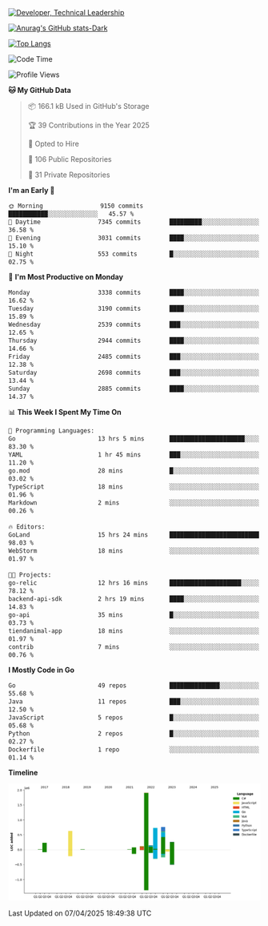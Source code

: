<div>
  <a href="https://www.linkedin.com/in/arielpineiro/" target="_blank" rel="nofollow noopener noreferrer">
    <img src="https://img.shields.io/badge/-LinkedIn-%230077B5?style=for-the-badge&logo=linkedin&logoColor=white" alt="Developer, Technical Leadership" title="Ariel Piñeiro">
  </a>
</div>

[![Anurag's GitHub stats-Dark](https://github-readme-stats.vercel.app/api?username=arielsrv&show_icons=true&theme=dark#gh-dark-mode-only)](https://github.com/anuraghazra/github-readme-stats#gh-dark-mode-only)

[![Top Langs](https://github-readme-stats.vercel.app/api/top-langs/?username=arielsrv&layout=compact&langs_count=10&theme=dark#gh-dark-mode-only)](https://github.com/anuraghazra/github-readme-stats&theme=dark#gh-dark-mode-only)

<!--START_SECTION:waka-->
![Code Time](http://img.shields.io/badge/Code%20Time-1%2C184%20hrs%205%20mins-blue)

![Profile Views](http://img.shields.io/badge/Profile%20Views-0-blue)

**🐱 My GitHub Data** 

> 📦 166.1 kB Used in GitHub's Storage 
 > 
> 🏆 39 Contributions in the Year 2025
 > 
> 💼 Opted to Hire
 > 
> 📜 106 Public Repositories 
 > 
> 🔑 31 Private Repositories 
 > 
**I'm an Early 🐤** 

```text
🌞 Morning                9150 commits        ███████████░░░░░░░░░░░░░░   45.57 % 
🌆 Daytime                7345 commits        █████████░░░░░░░░░░░░░░░░   36.58 % 
🌃 Evening                3031 commits        ████░░░░░░░░░░░░░░░░░░░░░   15.10 % 
🌙 Night                  553 commits         █░░░░░░░░░░░░░░░░░░░░░░░░   02.75 % 
```
📅 **I'm Most Productive on Monday** 

```text
Monday                   3338 commits        ████░░░░░░░░░░░░░░░░░░░░░   16.62 % 
Tuesday                  3190 commits        ████░░░░░░░░░░░░░░░░░░░░░   15.89 % 
Wednesday                2539 commits        ███░░░░░░░░░░░░░░░░░░░░░░   12.65 % 
Thursday                 2944 commits        ████░░░░░░░░░░░░░░░░░░░░░   14.66 % 
Friday                   2485 commits        ███░░░░░░░░░░░░░░░░░░░░░░   12.38 % 
Saturday                 2698 commits        ███░░░░░░░░░░░░░░░░░░░░░░   13.44 % 
Sunday                   2885 commits        ████░░░░░░░░░░░░░░░░░░░░░   14.37 % 
```


📊 **This Week I Spent My Time On** 

```text
💬 Programming Languages: 
Go                       13 hrs 5 mins       █████████████████████░░░░   83.30 % 
YAML                     1 hr 45 mins        ███░░░░░░░░░░░░░░░░░░░░░░   11.20 % 
go.mod                   28 mins             █░░░░░░░░░░░░░░░░░░░░░░░░   03.02 % 
TypeScript               18 mins             ░░░░░░░░░░░░░░░░░░░░░░░░░   01.96 % 
Markdown                 2 mins              ░░░░░░░░░░░░░░░░░░░░░░░░░   00.26 % 

🔥 Editors: 
GoLand                   15 hrs 24 mins      █████████████████████████   98.03 % 
WebStorm                 18 mins             ░░░░░░░░░░░░░░░░░░░░░░░░░   01.97 % 

🐱‍💻 Projects: 
go-relic                 12 hrs 16 mins      ████████████████████░░░░░   78.12 % 
backend-api-sdk          2 hrs 19 mins       ████░░░░░░░░░░░░░░░░░░░░░   14.83 % 
go-api                   35 mins             █░░░░░░░░░░░░░░░░░░░░░░░░   03.73 % 
tiendanimal-app          18 mins             ░░░░░░░░░░░░░░░░░░░░░░░░░   01.97 % 
contrib                  7 mins              ░░░░░░░░░░░░░░░░░░░░░░░░░   00.76 % 
```

**I Mostly Code in Go** 

```text
Go                       49 repos            ██████████████░░░░░░░░░░░   55.68 % 
Java                     11 repos            ███░░░░░░░░░░░░░░░░░░░░░░   12.50 % 
JavaScript               5 repos             █░░░░░░░░░░░░░░░░░░░░░░░░   05.68 % 
Python                   2 repos             █░░░░░░░░░░░░░░░░░░░░░░░░   02.27 % 
Dockerfile               1 repo              ░░░░░░░░░░░░░░░░░░░░░░░░░   01.14 % 
```



**Timeline**

![Lines of Code chart](https://raw.githubusercontent.com/arielsrv/arielsrv/main/assets/bar_graph.png)


 Last Updated on 07/04/2025 18:49:38 UTC
<!--END_SECTION:waka-->
